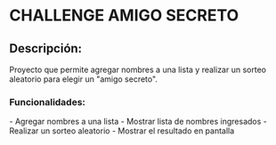 <h1>CHALLENGE AMIGO SECRETO </h1>

<h2>Descripción:</h2>

<p>Proyecto que permite agregar nombres a una lista y realizar un sorteo aleatorio para elegir un "amigo secreto".</p>

<h3>Funcionalidades:</h3>
<p>
- Agregar nombres a una lista
- Mostrar lista de nombres ingresados
- Realizar un sorteo aleatorio
- Mostrar el resultado en pantalla
</p>
